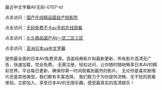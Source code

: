 
最近中文字幕AV无码-0707-td


点击访问：<a href="https://vassv.pages.dev/">国产在线精品国自产拍影院</a>

点击访问：<a href="https://gda-c7m.pages.dev/">无码免费不卡av手机在线观看</a>

点击访问：<a href="https://gfd-5xg.pages.dev/">久久精品国产AV一区二区三区</a>

点击访问：<a href="https://fdhf-454.pages.dev/">亚洲日本va中文字幕</a>


提供最全面的日本AV免费资源，涵盖经典影片和最新更新，所有影片高清无广告，快速加载，完全免费。
无需注册，轻松访问，让你随时随地畅享日本AV的精彩世界。平台每日更新，确保你第一时间观看到最热的影片。
无论你是喜欢剧情片还是其他类型，我们都有丰富选择。
我们致力于为你提供流畅、无干扰的观看体验。立即加入，享受日本AV的无限乐趣，感受最真实的高清娱乐！

<span style="display:none;">[Canonical link](https://github.com/nhanha20250707/nhanha09 ）</span>
